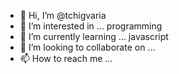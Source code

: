 - 👋 Hi, I’m @tchigvaria
- 👀 I’m interested in ... programming
- 🌱 I’m currently learning ... javascript 
- 💞️ I’m looking to collaborate on ...
- 📫 How to reach me ...

<!---
tchigvaria/tchigvaria is a ✨ special ✨ repository because its `README.md` (this file) appears on your GitHub profile.
You can click the Preview link to take a look at your changes.
--->
